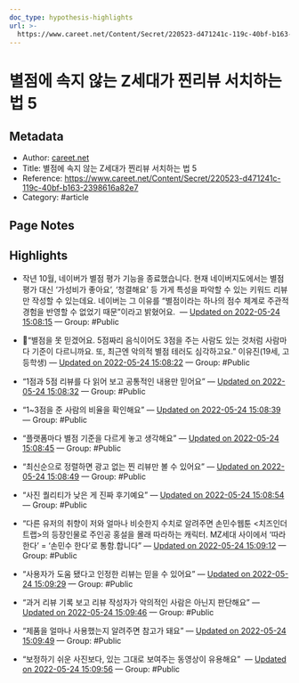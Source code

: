 ```yaml
---
doc_type: hypothesis-highlights
url: >-
  https://www.careet.net/Content/Secret/220523-d471241c-119c-40bf-b163-2398616a82e7
---
```


# 별점에 속지 않는 Z세대가 찐리뷰 서치하는 법 5

## Metadata
- Author: [careet.net]()
- Title: 별점에 속지 않는 Z세대가 찐리뷰 서치하는 법 5
- Reference: https://www.careet.net/Content/Secret/220523-d471241c-119c-40bf-b163-2398616a82e7
- Category: #article

## Page Notes
## Highlights
- 작년 10월, 네이버가 별점 평가 기능을 종료했습니다. 현재 네이버지도에서는 별점 평가 대신 ‘가성비가 좋아요’, ‘청결해요’ 등 가게 특성을 파악할 수 있는 키워드 리뷰만 작성할 수 있는데요. 네이버는 그 이유를 “별점이라는 하나의 점수 체계로 주관적 경험을 반영할 수 없었기 때문”이라고 밝혔어요.  — [Updated on 2022-05-24 15:08:15](https://hyp.is/5gyIcNsnEeyyIM9WOPqkuA/www.careet.net/Content/Secret/220523-d471241c-119c-40bf-b163-2398616a82e7) — Group: #Public

- 🤔“별점을 못 믿겠어요. 5점짜리 음식이어도 3점을 주는 사람도 있는 것처럼 사람마다 기준이 다르니까요. 또, 최근엔 악의적 별점 테러도 심각하고요.” 이유진(19세, 고등학생) — [Updated on 2022-05-24 15:08:22](https://hyp.is/6krOutsnEeyFfMtqnMR0KA/www.careet.net/Content/Secret/220523-d471241c-119c-40bf-b163-2398616a82e7) — Group: #Public

- “1점과 5점 리뷰를 다 읽어 보고 공통적인 내용만 믿어요” — [Updated on 2022-05-24 15:08:32](https://hyp.is/8LaYutsnEeyOgHeoIkyjrA/www.careet.net/Content/Secret/220523-d471241c-119c-40bf-b163-2398616a82e7) — Group: #Public

- “1~3점을 준 사람의 비율을 확인해요” — [Updated on 2022-05-24 15:08:39](https://hyp.is/9NdYHNsnEey27x-cn9cJGg/www.careet.net/Content/Secret/220523-d471241c-119c-40bf-b163-2398616a82e7) — Group: #Public

- “플랫폼마다 별점 기준을 다르게 놓고 생각해요” — [Updated on 2022-05-24 15:08:45](https://hyp.is/-ATEhNsnEeyUJ0OT5bRrSQ/www.careet.net/Content/Secret/220523-d471241c-119c-40bf-b163-2398616a82e7) — Group: #Public

- “최신순으로 정렬하면 광고 없는 찐 리뷰만 볼 수 있어요” — [Updated on 2022-05-24 15:08:49](https://hyp.is/-mVHCNsnEeyqB1_k7xJ3ew/www.careet.net/Content/Secret/220523-d471241c-119c-40bf-b163-2398616a82e7) — Group: #Public

- “사진 퀄리티가 낮은 게 진짜 후기예요” — [Updated on 2022-05-24 15:08:54](https://hyp.is/_VbyuNsnEeyU4QsNy5402w/www.careet.net/Content/Secret/220523-d471241c-119c-40bf-b163-2398616a82e7) — Group: #Public

- “다른 유저의 취향이 저와 얼마나 비슷한지 수치로 알려주면 손민수웹툰 <치즈인더트랩>의 등장인물로 주인공 홍설을 몰래 따라하는 캐릭터. MZ세대 사이에서 ‘따라한다’ = ‘손민수 한다’로 통함.합니다” — [Updated on 2022-05-24 15:09:12](https://hyp.is/CClEjtsoEeyfAtPk-fnwqQ/www.careet.net/Content/Secret/220523-d471241c-119c-40bf-b163-2398616a82e7) — Group: #Public

- “사용자가 도움 됐다고 인정한 리뷰는 믿을 수 있어요” — [Updated on 2022-05-24 15:09:29](https://hyp.is/EoC4pNsoEeyXov_64_Z-LQ/www.careet.net/Content/Secret/220523-d471241c-119c-40bf-b163-2398616a82e7) — Group: #Public

- “과거 리뷰 기록 보고 리뷰 작성자가 악의적인 사람은 아닌지 판단해요” — [Updated on 2022-05-24 15:09:46](https://hyp.is/HD3VSNsoEeyTmX-isP1d-Q/www.careet.net/Content/Secret/220523-d471241c-119c-40bf-b163-2398616a82e7) — Group: #Public

- “제품을 얼마나 사용했는지 알려주면 참고가 돼요” — [Updated on 2022-05-24 15:09:49](https://hyp.is/Ho1BlNsoEeyMY5MR9-9qew/www.careet.net/Content/Secret/220523-d471241c-119c-40bf-b163-2398616a82e7) — Group: #Public

- “보정하기 쉬운 사진보다, 있는 그대로 보여주는 동영상이 유용해요”  — [Updated on 2022-05-24 15:09:56](https://hyp.is/Inu0cNsoEeyzq7tC7Xx4aA/www.careet.net/Content/Secret/220523-d471241c-119c-40bf-b163-2398616a82e7) — Group: #Public



